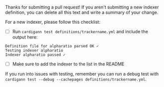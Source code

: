 Thanks for submitting a pull request! If you aren't submitting a new indexer definition, you can delete all this text and write a summary of your change.

For a new indexer, please follow this checklist:

- [ ] Run `cardigann test definitions/trackername.yml` and include the output here:

```
Definition file for alpharatio parsed OK ✓
Testing indexer alpharatio
Indexer alpharatio passed ✓
``` 

- [ ] Make sure to add the indexer to the list in the README

If you run into issues with testing, remember you can run a debug test with `cardigann test --debug --cachepages definitions/trackername.yml`. 
